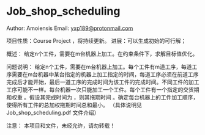 # Job_shop_scheduling

Author: Amoiensis
Email:  yxp189@protonmail.com

项目性质：Course Project ，将持续更新。
进展：可以生成初始的可行解；

概述： 给定n个工件，需要在m台机器上加工。在约束条件下，求解目标值优化。

问题说明：
给定n个工件，需要在m台机器上加工。每个工件有m道工序，每道工序需要在m台机器中某台指定的机器上加工指定的时间，每道工序必须在前道工序完成后才能开始，最后一道工序的完成时间为该工件的完成时间。不同工件的加工工序可能不一样。每台机器一次只能加工一个工件。每个工件有一个指定的交货期 和权重  。假设其完成时间为 ，则其拖期时间 。确定每台机器上的工件加工顺序，使得所有工件的总加权拖期时间总和最小。
（具体说明见 Job_shop_scheduling.pdf 文件介绍）

注意： 本项目和文件，未经允许，请勿转载！
